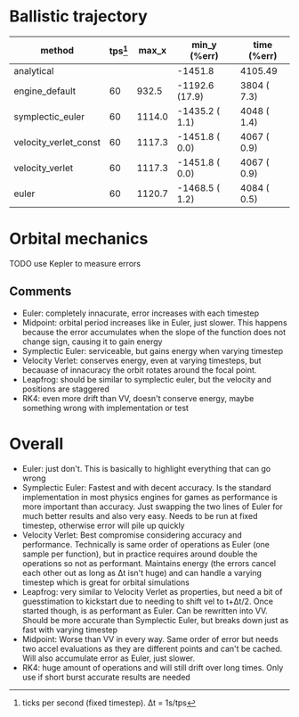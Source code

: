 # Ballistic trajectory
| method                | tps[^1] | max_x  | min_y (%err)   | time (%err)  |
|-----------------------|-----|--------|----------------|--------------|
|            analytical |     |        | -1451.8        | 4105.49      |
|        engine_default |  60 |  932.5 | -1192.6 (17.9) |  3804 ( 7.3) |
|      symplectic_euler |  60 | 1114.0 | -1435.2 ( 1.1) |  4048 ( 1.4) |
| velocity_verlet_const |  60 | 1117.3 | -1451.8 ( 0.0) |  4067 ( 0.9) |
|       velocity_verlet |  60 | 1117.3 | -1451.8 ( 0.0) |  4067 ( 0.9) |
|                 euler |  60 | 1120.7 | -1468.5 ( 1.2) |  4084 ( 0.5) |

# Orbital mechanics
TODO use Kepler to measure errors

## Comments
- Euler: completely innacurate, error increases with each timestep
- Midpoint: orbital period increases like in Euler, just slower. This happens because the error accumulates when the slope of the function does not change sign, causing it to gain energy
- Symplectic Euler: serviceable, but gains energy when varying timestep
- Velocity Verlet: conserves energy, even at varying timesteps, but becauase of innacuracy the orbit rotates around the focal point. 
- Leapfrog: should be similar to symplectic euler, but the velocity and positions are staggered
- RK4: even more drift than VV, doesn't conserve energy, maybe something wrong with implementation or test

# Overall
- Euler: just don't. This is basically to highlight everything that can go wrong
- Symplectic Euler: Fastest and with decent accuracy. Is the standard implementation in most physics engines for games as performance is more important than accuracy. Just swapping the two lines of Euler for much better results and also very easy. Needs to be run at fixed timestep, otherwise error will pile up quickly
- Velocity Verlet: Best compromise considering accuracy and performance. Technically is same order of operations as Euler (one sample per function), but in practice requires around double the operations so not as performant. Maintains energy (the errors cancel each other out as long as Δt isn't huge) and can handle a varying timestep which is great for orbital simulations
- Leapfrog: very similar to Velocity Verlet as properties, but need a bit of guesstimation to kickstart due to needing to shift vel to t+Δt/2. Once started though, is as performant as Euler. Can be rewritten into VV. Should be more accurate than Symplectic Euler, but breaks down just as fast with varying timestep
- Midpoint: Worse than VV in every way. Same order of error but needs two accel evaluations as they are different points and can't be cached. Will also accumulate error as Euler, just slower.
- RK4: huge amount of operations and will still drift over long times. Only use if short burst accurate results are needed

[^1]: ticks per second (fixed timestep). Δt = 1s/tps
